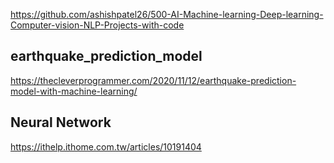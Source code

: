 https://github.com/ashishpatel26/500-AI-Machine-learning-Deep-learning-Computer-vision-NLP-Projects-with-code

## earthquake_prediction_model
https://thecleverprogrammer.com/2020/11/12/earthquake-prediction-model-with-machine-learning/

## Neural Network
https://ithelp.ithome.com.tw/articles/10191404
